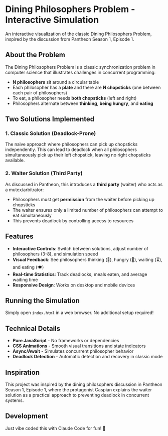 # Dining Philosophers Problem - Interactive Simulation

An interactive visualization of the classic Dining Philosophers Problem, inspired by the discussion from Pantheon Season 1, Episode 1.

## About the Problem

The Dining Philosophers Problem is a classic synchronization problem in computer science that illustrates challenges in concurrent programming:

- **N philosophers** sit around a circular table
- Each philosopher has a **plate** and there are **N chopsticks** (one between each pair of philosophers)
- To eat, a philosopher needs **both chopsticks** (left and right)
- Philosophers alternate between **thinking**, **being hungry**, and **eating**

## Two Solutions Implemented

### 1. Classic Solution (Deadlock-Prone)
The naive approach where philosophers can pick up chopsticks independently. This can lead to deadlock when all philosophers simultaneously pick up their left chopstick, leaving no right chopsticks available.

### 2. Waiter Solution (Third Party)
As discussed in Pantheon, this introduces a **third party** (waiter) who acts as a mutex/arbitrator:
- Philosophers must get **permission** from the waiter before picking up chopsticks
- The waiter ensures only a limited number of philosophers can attempt to eat simultaneously
- This prevents deadlock by controlling access to resources

## Features

- **Interactive Controls**: Switch between solutions, adjust number of philosophers (3-8), and simulation speed
- **Visual Feedback**: See philosophers thinking (🧠), hungry (🍜), waiting (⏳), and eating (🍽️)
- **Real-time Statistics**: Track deadlocks, meals eaten, and average waiting time
- **Responsive Design**: Works on desktop and mobile devices

## Running the Simulation

Simply open `index.html` in a web browser. No additional setup required!

## Technical Details

- **Pure JavaScript** - No frameworks or dependencies
- **CSS Animations** - Smooth visual transitions and state indicators
- **Async/Await** - Simulates concurrent philosopher behavior
- **Deadlock Detection** - Automatic detection and recovery in classic mode

## Inspiration

This project was inspired by the dining philosophers discussion in Pantheon Season 1, Episode 1, where the protagonist Caspian explains the waiter solution as a practical approach to preventing deadlock in concurrent systems.

## Development

Just vibe coded this with Claude Code for fun! 🎯